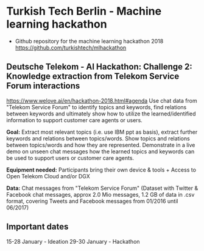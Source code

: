 # Turkish Tech Berlin - Machine learning hackathon
- Github repository for the machine learning hackathon 2018 https://github.com/turkishtech/mlhackathon

## Deutsche Telekom - AI Hackathon: Challenge 2: Knowledge extraction from Telekom Service Forum interactions
https://www.welove.ai/en/hackathon-2018.html#agenda
Use chat data from "Telekom Service Forum" to identify topics and keywords, find relations between keywords and ultimately show how to utilize the learned/identified information to support customer care agents or users.

**Goal:** Extract most relevant topics (i.e. use IBM ppt as basis), extract further keywords and relations between topics/words. Show topics and relations between topics/words and how they are represented. Demonstrate in a live demo on unseen chat messages how the learned topics and keywords can be used to support users or customer care agents.

**Equipment needed:**
Participants bring their own device & tools + Access to Open Telekom Cloud and/or DGX

**Data:**
Chat messages from "Telekom Service Forum" (Dataset with Twitter & Facebook chat messages, approx 2.0 Mio messages, 1.2 GB of data in .csv format, covering Tweets and Facebook messages from 01/2016 until 06/2017)

## Important dates
15-28 January - Ideation
29-30 January - Hackathon
 
 
 
 
 
 
 
 
 
 
 
 
 
 
 
 
 
 
 
 
 
 
 
 
 
 
